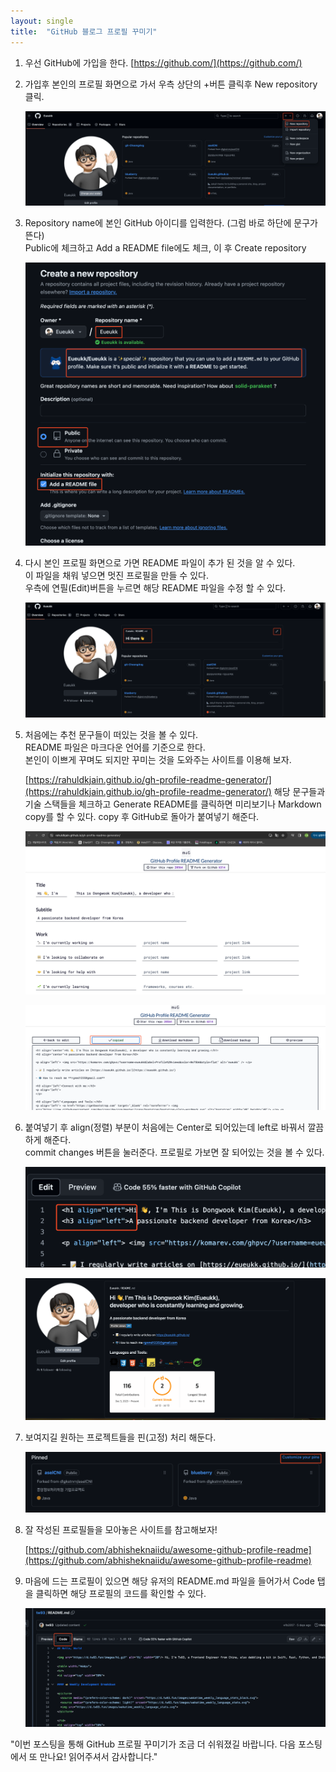 ```yaml
---
layout: single
title:  "GitHub 블로그 프로필 꾸미기"
---
```


1. 우선 GitHub에 가입을 한다.
[https://github.com/](https://github.com/)
2. 가입후 본인의 프로필 화면으로 가서 우측 상단의 +버튼 클릭후 New repository 클릭.
    
    ![Untitled](https://github.com/Eueukk/Eueukk.github.io/raw/master/_posts/2024-07-13-GitHub%20Profile%20Decoration%20Img/Untitled.png)
    
3. Repository name에 본인 GitHub 아이디를 입력한다. (그럼 바로 하단에 문구가 뜬다)<br>
Public에 체크하고 Add a README file에도 체크, 이 후 Create repository
    
    ![Untitled](https://github.com/Eueukk/Eueukk.github.io/raw/master/_posts/2024-07-13-GitHub%20Profile%20Decoration%20Img/Untitled%201.png)
    
4. 다시 본인 프로필 화면으로 가면 README 파일이 추가 된 것을 알 수 있다.<br>
이 파일을 채워 넣으면 멋진 프로필을 만들 수 있다.<br>
우측에 연필(Edit)버튼을 누르면 해당 README 파일을 수정 할 수 있다. 
    
    ![Untitled](https://github.com/Eueukk/Eueukk.github.io/raw/master/_posts/2024-07-13-GitHub%20Profile%20Decoration%20Img/Untitled%202.png)
    
5. 처음에는 추천 문구들이 떠있는 것을 볼 수 있다.<br>
README 파일은 마크다운 언어를 기준으로 한다.<br>
본인이 이쁘게 꾸며도 되지만 꾸미는 것을 도와주는 사이트를 이용해 보자.
    
    [https://rahuldkjain.github.io/gh-profile-readme-generator/](https://rahuldkjain.github.io/gh-profile-readme-generator/)
    해당 문구들과 기술 스택들을 체크하고 Generate README를 클릭하면 미리보기나 Markdown copy를 할 수 있다. copy 후 GitHub로 돌아가 붙여넣기 해준다.
    
    ![Untitled](https://github.com/Eueukk/Eueukk.github.io/raw/master/_posts/2024-07-13-GitHub%20Profile%20Decoration%20Img/Untitled%203.png)
    
    ![Untitled](https://github.com/Eueukk/Eueukk.github.io/raw/master/_posts/2024-07-13-GitHub%20Profile%20Decoration%20Img/Untitled%204.png)
    
6. 붙여넣기 후 align(정렬) 부분이 처음에는 Center로 되어있는데 left로 바꿔서 깔끔하게 해준다.<br>
commit changes 버튼을 눌러준다. 프로필로 가보면 잘 되어있는 것을 볼 수 있다.
    
    ![Untitled](https://github.com/Eueukk/Eueukk.github.io/raw/master/_posts/2024-07-13-GitHub%20Profile%20Decoration%20Img/Untitled%205.png)
    
    ![Untitled](https://github.com/Eueukk/Eueukk.github.io/raw/master/_posts/2024-07-13-GitHub%20Profile%20Decoration%20Img/Untitled%206.png)
    
7. 보여지길 원하는 프로젝트들을 핀(고정) 처리 해둔다.
    
    ![Untitled](https://github.com/Eueukk/Eueukk.github.io/raw/master/_posts/2024-07-13-GitHub%20Profile%20Decoration%20Img/Untitled%207.png)

8. 잘 작성된 프로필들을 모아놓은 사이트를 참고해보자!
    
    [https://github.com/abhisheknaiidu/awesome-github-profile-readme](https://github.com/abhisheknaiidu/awesome-github-profile-readme)
    
9. 마음에 드는 프로필이 있으면 해당 유저의 README.md 파일을 들어가서 Code 탭을 클릭하면
해당 프로필의 코드를 확인할 수 있다.
    
    ![Untitled](https://github.com/Eueukk/Eueukk.github.io/raw/master/_posts/2024-07-13-GitHub%20Profile%20Decoration%20Img/Untitled%208.png)

"이번 포스팅을 통해 GitHub 프로필 꾸미기가 조금 더 쉬워졌길 바랍니다. 다음 포스팅에서 또 만나요! 읽어주셔서 감사합니다."

